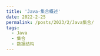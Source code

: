 ```yaml
---
title: 'Java-集合概述'
date: 2022-2-25
permalink: /posts/2023/2/Java集合/
tags:
  - Java 
  - 集合
  - 数据结构
---
```


